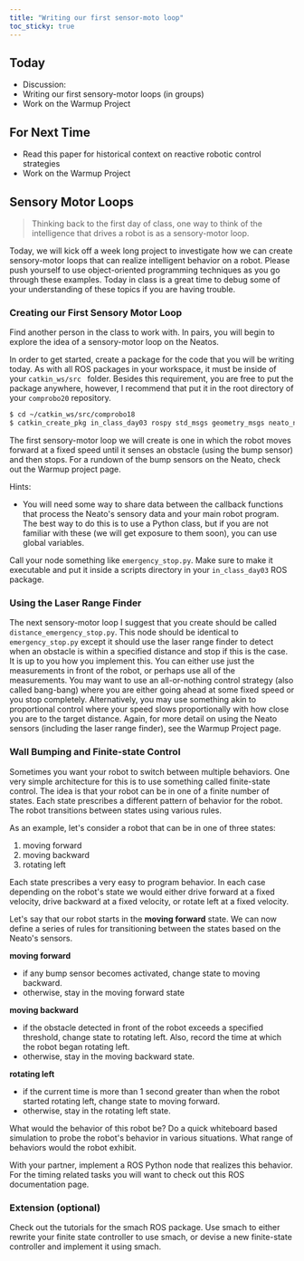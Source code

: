 ```yaml
---
title: "Writing our first sensor-moto loop"
toc_sticky: true
---
```


## Today
* Discussion:
* Writing our first sensory-motor loops (in groups)
* Work on the Warmup Project

## For Next Time
* Read this paper for historical context on reactive robotic control strategies
* Work on the Warmup Project

## Sensory Motor Loops

> Thinking back to the first day of class, one way to think of the intelligence that drives a robot is as a sensory-motor loop.

Today, we will kick off a week long project to investigate how we can create sensory-motor loops that can realize intelligent behavior on a robot.  Please push yourself to use object-oriented programming techniques as you go through these examples.  Today in class is a great time to debug some of your understanding of these topics if you are having trouble. 

### Creating our First Sensory Motor Loop

Find another person in the class to work with.  In pairs, you will begin to explore the idea of a sensory-motor loop on the Neatos.

In order to get started, create a package for the code that you will be writing today.  As with all ROS packages in your workspace, it must be inside of your ``catkin_ws/src `` folder.  Besides this requirement, you are free to put the package anywhere, however, I recommend that put it in the root directory of your ``comprobo20`` repository.

```bash
$ cd ~/catkin_ws/src/comprobo18
$ catkin_create_pkg in_class_day03 rospy std_msgs geometry_msgs neato_node sensor_msgs
```

The first sensory-motor loop we will create is one in which the robot moves forward at a fixed speed until it senses an obstacle (using the bump sensor) and then stops.  For a rundown of the bump sensors on the Neato, check out the Warmup project page.

Hints:

* You will need some way to share data between the callback functions that process the Neato's sensory data and your main robot program.  The best way to do this is to use a Python class, but if you are not familiar with these (we will get exposure to them soon), you can use global variables.

Call your node something like ``emergency_stop.py``.  Make sure to make it executable and put it inside a scripts directory in your ``in_class_day03`` ROS package.

### Using the Laser Range Finder

The next sensory-motor loop I suggest that you create should be called ``distance_emergency_stop.py``.  This node should be identical to ``emergency_stop.py`` except it should use the laser range finder to detect when an obstacle is within a specified distance and stop if this is the case. It is up to you how you implement this.  You can either use just the measurements in front of the robot, or perhaps use all of the measurements.  You may want to use an all-or-nothing control strategy (also called bang-bang) where you are either going ahead at some fixed speed or you stop completely.  Alternatively, you may use something akin to proportional control where your speed slows proportionally with how close you are to the target distance.  Again, for more detail on using the Neato sensors (including the laser range finder), see the Warmup Project page.


### Wall Bumping and Finite-state Control

Sometimes you want your robot to switch between multiple behaviors.  One very simple architecture for this is to use something called finite-state control.  The idea is that your robot can be in one of a finite number of states.  Each state prescribes a different pattern of behavior for the robot.  The robot transitions between states using various rules.

As an example, let's consider a robot that can be in one of three states:

1. moving forward
2. moving backward
3. rotating left

Each state prescribes a very easy to program behavior.  In each case depending on the robot's state we would either drive forward at a fixed velocity, drive backward at a fixed velocity, or rotate left at a fixed velocity.

Let's say that our robot starts in the **moving forward** state.  We can now define a series of rules for transitioning between the states based on the Neato's sensors.

**moving forward**

* if any bump sensor becomes activated, change state to moving backward.
* otherwise, stay in the moving forward state

**moving backward**

* if the obstacle detected in front of the robot exceeds a specified threshold, change state to rotating left.  Also, record the time at which the robot began rotating left.
* otherwise, stay in the moving backward state.

**rotating left**

* if the current time is more than 1 second greater than when the robot started rotating left, change state to moving forward.
* otherwise, stay in the rotating left state.

What would the behavior of this robot be?  Do a quick whiteboard based simulation to probe the robot's behavior in various situations.  What range of behaviors would the robot exhibit.

With your partner, implement a ROS Python node that realizes this behavior.  For the timing related tasks you will want to check out this ROS documentation page.


### Extension (optional)

Check out the tutorials for the smach ROS package.  Use smach to either rewrite your finite state controller to use smach, or devise a new finite-state controller and implement it using smach.  